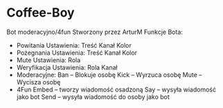 # Coffee-Boy
Bot moderacyjno/4fun 
Stworzony przez ArturM
Funkcje Bota:
-	Powitania Ustawienia:
  	Treść
  	Kanał
  	Kolor
-	Pożegnania Ustawienia:
  	Treść
  	Kanał
    Kolor
-	Mute Ustawienia:
  	Rola
-	Weryfikacja Ustawienia:
  	Rola
  	Kanał
-	Moderacyjne:
  	Ban – Blokuje osobę
  	Kick – Wyrzuca osobę
  	Mute – Wycisza osobę
-	4Fun
  	Embed – tworzy wiadomość osadzoną
  	Say – wysyła wiadomość jako bot
  	Send – wysyła wiadomość do osoby jako bot	
